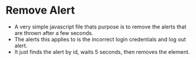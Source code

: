 # Remove Alert  
- A very simple javascript file thats purpose is to remove the alerts that are thrown after a few seconds.  
- The alerts this applies to is the incorrect login credentials and log out alert.  
- It just finds the alert by id, waits 5 seconds, then removes the element.  